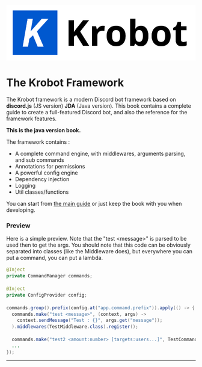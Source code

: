![](/assets/logo_full_black.png)

# The Krobot Framework

The Krobot framework is a modern Discord bot framework based on **discord.js** \(JS version\) **JDA** \(Java version\). This book contains a complete guide to create a full-featured Discord bot, and also the reference for the framework features.

**This is the java version book.**

The framework contains :

* A complete command engine, with middlewares, arguments parsing, and sub commands
* Annotations for permissions
* A powerful config engine
* Dependency injection
* Logging
* Util classes/functions

You can start from [the main guide](/guide/getting-started.md "Guide beggining") or just keep the book with you when developing.

### Preview

Here is a simple preview. Note that the "test &lt;message&gt;" is parsed to be used then to get the args. You should note that this code can be obviously separated into classes \(like the Middleware does\), but everywhere you can put a command, you can put a lambda.

```java
@Inject
private CommandManager commands;

@Inject
private ConfigProvider config;

commands.group().prefix(config.at("app.command.prefix")).apply(() -> {
  commands.make("test <message>", (context, args) ->
    context.sendMessage("Test : {}", args.get("message"));
  ).middlewares(TestMiddleware.class).register();

  commands.make("test2 <amount:number> [targets:users...]", TestCommand.class).register();
  ...
});
```

---



